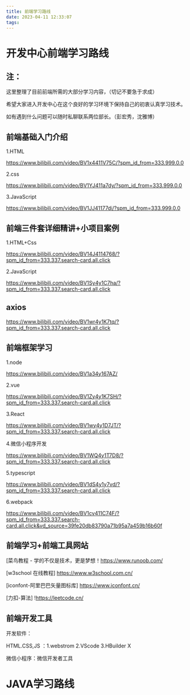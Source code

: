 ```yaml
---
title: 前端学习路线
date: 2023-04-11 12:33:07
tags:
---
```

# 开发中心前端学习路线

## 注：

这里整理了目前前端所需的大部分学习内容，（切记不要急于求成）

希望大家进入开发中心在这个良好的学习环境下保持自己的初衷认真学习技术。

如有遇到什么问题可以随时私聊联系两位部长。（彭宏秀，沈雅博）



## 前端基础入门介绍

1.HTML

https://www.bilibili.com/video/BV1x4411V75C/?spm_id_from=333.999.0.0

2.css

https://www.bilibili.com/video/BV1YJ411a7dy/?spm_id_from=333.999.0.0

3.JavaScript

https://www.bilibili.com/video/BV1JJ41177di/?spm_id_from=333.999.0.0

## 前端三件套详细精讲+小项目案例

1.HTML+Css

https://www.bilibili.com/video/BV14J4114768/?spm_id_from=333.337.search-card.all.click

2.JavaScript

https://www.bilibili.com/video/BV1Sy4y1C7ha/?spm_id_from=333.337.search-card.all.click

## axios

https://www.bilibili.com/video/BV1wr4y1K7tq/?spm_id_from=333.337.search-card.all.click

## 前端框架学习

1.node

https://www.bilibili.com/video/BV1a34y167AZ/

2.vue

https://www.bilibili.com/video/BV1Zy4y1K7SH/?spm_id_from=333.337.search-card.all.click

3.React

https://www.bilibili.com/video/BV1wy4y1D7JT/?spm_id_from=333.337.search-card.all.click

4.微信小程序开发

https://www.bilibili.com/video/BV1WQ4y1T7D8/?spm_id_from=333.337.search-card.all.click

5.typescript

https://www.bilibili.com/video/BV1dS4y1y7vd/?spm_id_from=333.337.search-card.all.click

6.webpack

https://www.bilibili.com/video/BV1cv411C74F/?spm_id_from=333.337.search-card.all.click&vd_source=39fe20db83790a71b95a7a459b16b60f



## 前端学习+前端工具网站

[菜鸟教程 - 学的不仅是技术，更是梦想！https://www.runoob.com/

[w3school 在线教程] https://www.w3school.com.cn/

[iconfont-阿里巴巴矢量图标库] https://www.iconfont.cn/

[力扣-算法] !https://leetcode.cn/



## 前端开发工具

开发软件：

HTML.CSS,JS ：1.webstrom  2.VScode  3.HBuilder X

微信小程序：微信开发者工具


# JAVA学习路线
